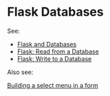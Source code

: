 # Flask Databases

See:

* [Flask and Databases](https://python-adv-web-apps.readthedocs.io/en/latest/flask_db1.html)
* [Flask: Read from a Database](https://python-adv-web-apps.readthedocs.io/en/latest/flask_db2.html)
* [Flask: Write to a Database](https://python-adv-web-apps.readthedocs.io/en/latest/flask_db3.html)

Also see:

[Building a select menu in a form](https://bit.ly/mm-flask-select)

